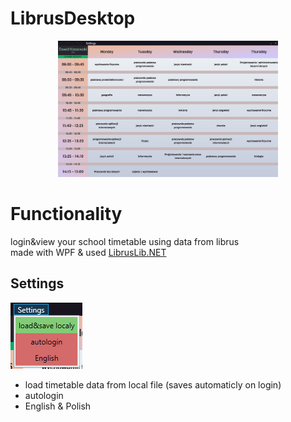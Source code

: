 # LibrusDesktop
<p align="center">
    <img src="/other/librusdesktop.png" style="width:70%;height:70%;">
</p>

# Functionality
login&view your school timetable using data from librus <br>
made with WPF & used [LibrusLib.NET](https://github.com/dejwi/LibrusLib.NET)

## Settings
<img src="/other/librussettings.png">

- load timetable data from local file (saves automaticly on login)
- autologin
- English & Polish
